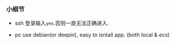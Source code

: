 ### 小细节

- ssh 登录输入`yes`.否则一直无法正确进入.

- pc use debian(or deepin), easy to isntall app. (both local & ecs)
